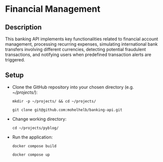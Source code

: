 # Financial Management

## Description
This banking API implements key functionalities related to financial account management, processing recurring expenses, simulating international bank transfers involving different currencies, detecting potential fraudulent transactions, and notifying users when predefined transaction alerts are triggered.

## Setup

- Clone the GitHub repository into your chosen directory (e.g. *~/projects/*):
    ~~~	
    mkdir -p ~/projects/ && cd ~/projects/
    ~~~
    ~~~
    git clone git@github.com:mohelhelb/banking-api.git
    ~~~

- Change working directory:
    ~~~
    cd ~/projects/pyblog/
    ~~~

- Run the application:
    ~~~
    docker compose build
    ~~~	
    ~~~
    docker compose up
    ~~~


